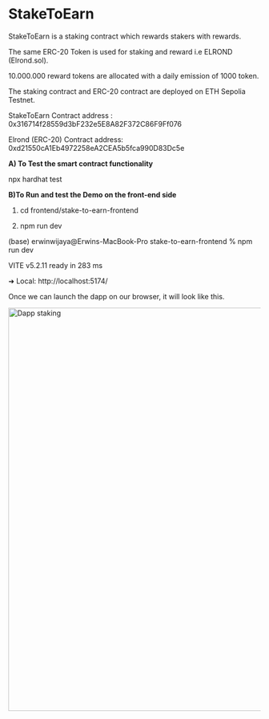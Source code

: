 # StakeToEarn

StakeToEarn is a staking contract which rewards stakers with rewards.

The same ERC-20 Token is used for staking and reward i.e ELROND (Elrond.sol).

10.000.000 reward tokens are allocated with a daily emission of 1000 token.

The staking contract and ERC-20 contract are deployed on ETH Sepolia Testnet.

StakeToEarn Contract address    : 0x316714f28559d3bF232e5E8A82F372C86F9Ff076

Elrond (ERC-20) Contract address: 0xd21550cA1Eb4972258eA2CEA5b5fca990D83Dc5e

**A) To Test the smart contract functionality**

npx hardhat test

**B)To Run and test the Demo on the front-end side**

1) cd frontend/stake-to-earn-frontend

2) npm run dev

(base) erwinwijaya@Erwins-MacBook-Pro stake-to-earn-frontend % npm run dev                   

  VITE v5.2.11  ready in 283 ms

  ➜  Local:   http://localhost:5174/

Once we can launch the dapp on our browser, it will look like this. 

<img width="804" alt="Dapp staking" src="https://github.com/Rwinwij/StakeToEarn/assets/101325807/33172829-ebdd-4d7d-923e-a139919a9782">

